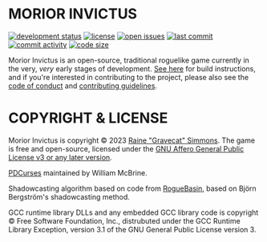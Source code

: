 # MORIOR INVICTUS

[![development status](https://img.shields.io/badge/development%20status-prototype-red.svg?color=red&style=plastic)](https://github.com/Gravecat/invictus)
[![license](https://img.shields.io/github/license/Gravecat/invictus?color=orange&style=plastic)](../LICENSE)
[![open issues](https://img.shields.io/github/issues-raw/gravecat/invictus?color=yellow&style=plastic)](https://github.com/Gravecat/invictus/issues)
[![last commit](https://img.shields.io/github/last-commit/Gravecat/invictus/main?color=brightgreen&style=plastic)](https://github.com/Gravecat/invictus/commits/main)
[![commit activity](https://img.shields.io/github/commit-activity/m/gravecat/invictus?color=blue&style=plastic)](https://github.com/Gravecat/invictus/commits)
[![code size](https://img.shields.io/github/languages/code-size/gravecat/invictus?color=blueviolet&style=plastic)](https://github.com/Gravecat/invictus/tree/main/src)

Morior Invictus is an open-source, traditional roguelike game currently in the very, *very* early stages of development. [See here](building.md) for build
instructions, and if you're interested in contributing to the project, please also see the [code of conduct](CODE_OF_CONDUCT.md) and
[contributing guidelines](CONTRIBUTING.md).


# COPYRIGHT & LICENSE

Morior Invictus is copyright © 2023 [Raine "Gravecat" Simmons](https://github.com/Gravecat). The game is free and open-source, licensed under the
[GNU Affero General Public License v3 or any later version](https://www.gnu.org/licenses/agpl-3.0.en.html).

[PDCurses](https://github.com/wmcbrine/PDCurses) maintained by William McBrine.

Shadowcasting algorithm based on code from [RogueBasin](https://www.roguebasin.com/index.php/C%2B%2B_shadowcasting_implementation), based on Björn Bergström's
shadowcasting method.

GCC runtime library DLLs and any embedded GCC library code is copyright © Free Software Foundation, Inc., distrubuted under the GCC Runtime Library Exception,
version 3.1 of the GNU General Public License version 3.
